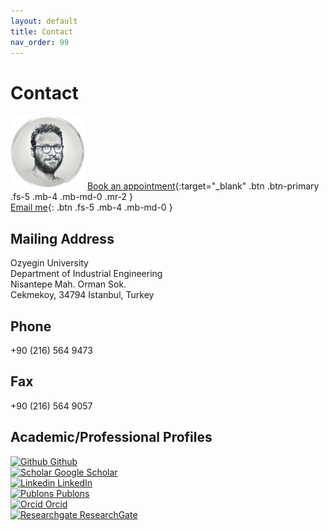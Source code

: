 ```yaml
---
layout: default
title: Contact
nav_order: 99
---
```

# Contact

<img src="/assets/images/oek2.png" alt="OEK" width="119"/> [Book an appointment](https://calendly.com/erhun-kundakcioglu/zoom-meeting){:target="_blank" .btn .btn-primary .fs-5 .mb-4 .mb-md-0 .mr-2 }  
[Email me](mailto:erhunk@gmail.com){: .btn .fs-5 .mb-4 .mb-md-0 }
## Mailing Address 
Ozyegin University<br />
Department of Industrial Engineering<br />
Nisantepe Mah. Orman Sok.<br />
Cekmekoy, 34794 Istanbul, Turkey
## Phone
+90 (216) 564 9473
## Fax
+90 (216) 564 9057
## Academic/Professional Profiles

<a href="https://github.com/OEKundakcioglu/" target="_blank"> <img src="../../assets/images/github.png" style="height:21px;" alt="Github"> Github</a>  
<a href="https://scholar.google.com/citations?user=k6NTKvsAAAAJ&hl=en" target="_blank"><img src="../../assets/images/scholar.jpg" style="height:21px;" alt="Scholar"> Google Scholar</a>  
<a href="https://www.linkedin.com/in/erhunkundakcioglu" target="_blank"><img src="../../assets/images/linkedin.png" style="height:21px;" alt="Linkedin"> LinkedIn</a>  
<a href="https://publons.com/researcher/457748/o-erhun-kundakcioglu/" target="_blank"><img src="../../assets/images/publons.png" style="height:21px;" alt="Publons"> Publons</a>  
<a href="https://orcid.org/0000-0003-3033-0986" target="_blank"><img src="../../assets/images/orcid.png" style="height:21px;" alt="Orcid"> Orcid</a>  
<a href="https://www.researchgate.net/profile/O_Kundakcioglu" target="_blank"><img src="../../assets/images/researchg.png" style="height:21px;" alt="Researchgate"> ResearchGate</a>
